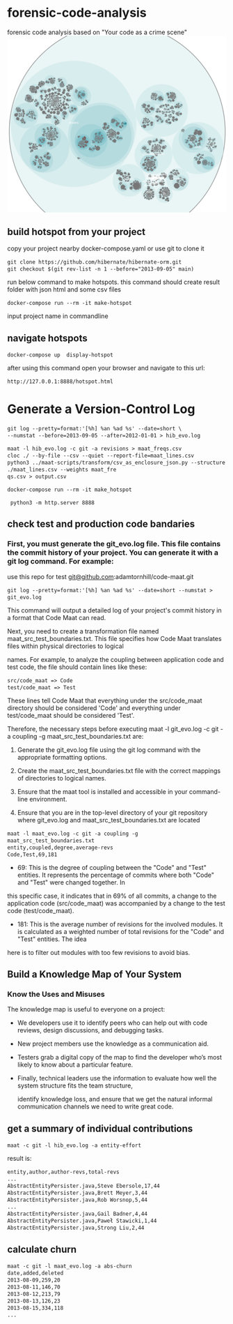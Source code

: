 # forensic-code-analysis

forensic code analysis based on "Your code as a crime scene"
<a href="link"><img src="hotspot.png" alt="CCNA ||" width="800"/></a>

## build hotspot from your project

copy your project nearby docker-compose.yaml or use git to clone it

```
git clone https://github.com/hibernate/hibernate-orm.git
git checkout $(git rev-list -n 1 --before="2013-09-05" main)

```

run below command to make hotspots. this command should create result folder with json html and some csv files

```
docker-compose run --rm -it make-hotspot
```
input project name in commandline

## navigate hotspots
```
docker-compose up  display-hotspot
```
after using this command open your browser and navigate to this url:
```
http://127.0.0.1:8888/hotspot.html
```



# Generate a Version-Control Log 
```
git log --pretty=format:'[%h] %an %ad %s' --date=short \
--numstat --before=2013-09-05 --after=2012-01-01 > hib_evo.log
```
```
maat -l hib_evo.log -c git -a revisions > maat_freqs.csv
cloc ./ --by-file --csv --quiet --report-file=maat_lines.csv
python3 ../maat-scripts/transform/csv_as_enclosure_json.py --structure ./maat_lines.csv --weights maat_fre
qs.csv > output.csv

```


```
docker-compose run --rm -it make_hotspot 
```
```
 python3 -m http.server 8888
```
## check test and production code bandaries 

### First, you must generate the git_evo.log file. This file contains the commit history of your project. You can generate it with a git log command. For example:

use this repo for test  git@github.com:adamtornhill/code-maat.git

```
git log --pretty=format:'[%h] %an %ad %s' --date=short --numstat > git_evo.log
```

This command will output a detailed log of your project's commit history in a format that Code Maat can read.

Next, you need to create a transformation file named maat_src_test_boundaries.txt. This file specifies how Code Maat translates files within physical directories to logical 

names. For example, to analyze the coupling between application code and test code, the file should contain lines like these:

```
src/code_maat => Code
test/code_maat => Test
```

These lines tell Code Maat that everything under the src/code_maat directory should be considered 'Code' and everything under test/code_maat should be considered 'Test'.

Therefore, the necessary steps before executing maat -l git_evo.log -c git -a coupling -g maat_src_test_boundaries.txt are:

1. Generate the git_evo.log file using the git log command with the appropriate formatting options.

2. Create the maat_src_test_boundaries.txt file with the correct mappings of directories to logical names.

3. Ensure that the maat tool is installed and accessible in your command-line environment.

4. Ensure that you are in the top-level directory of your git repository where git_evo.log and maat_src_test_boundaries.txt are located


```
maat -l maat_evo.log -c git -a coupling -g maat_src_test_boundaries.txt
entity,coupled,degree,average-revs
Code,Test,69,181
```

* 69: This is the degree of coupling between the "Code" and "Test" entities. It represents the percentage of commits where both "Code" and "Test" were changed together. In

this specific case, it indicates that in 69% of all commits, a change to the application code (src/code_maat) was accompanied by a change to the test code (test/code_maat).

* 181: This is the average number of revisions for the involved modules. It is calculated as a weighted number of total revisions for the "Code" and "Test" entities. The idea

here is to filter out modules with too few revisions to avoid bias.

## Build a Knowledge Map of Your System

### Know the Uses and Misuses
The knowledge map is useful to everyone on a project:

* We developers use it to identify peers who can help out with code reviews, design discussions, and debugging tasks.

* New project members use the knowledge as a communication aid.

* Testers grab a digital copy of the map to find the developer who’s most likely to know about a particular feature.

* Finally, technical leaders use the information to evaluate how well the system structure fits the team structure, 

  identify knowledge loss, and ensure that we get the natural informal communication channels we need to write great code.


## get a summary of individual contributions

```
maat -c git -l hib_evo.log -a entity-effort
```
result is:
```
entity,author,author-revs,total-revs
...
AbstractEntityPersister.java,Steve Ebersole,17,44
AbstractEntityPersister.java,Brett Meyer,3,44
AbstractEntityPersister.java,Rob Worsnop,5,44
...
AbstractEntityPersister.java,Gail Badner,4,44
AbstractEntityPersister.java,Paweł Stawicki,1,44
AbstractEntityPersister.java,Strong Liu,2,44
```

## calculate churn
```
maat -c git -l maat_evo.log -a abs-churn
date,added,deleted
2013-08-09,259,20
2013-08-11,146,70
2013-08-12,213,79
2013-08-13,126,23
2013-08-15,334,118
...
```
